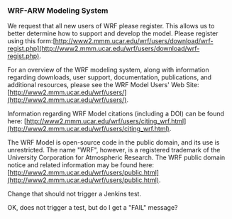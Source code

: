 ### WRF-ARW Modeling System  ###

We request that all new users of WRF please register. This allows us to better determine how to support and develop the model. Please register using this form:[http://www2.mmm.ucar.edu/wrf/users/download/wrf-regist.php](http://www2.mmm.ucar.edu/wrf/users/download/wrf-regist.php).

For an overview of the WRF modeling system, along with information regarding downloads, user support, documentation, publications, and additional resources, please see the WRF Model Users' Web Site: [http://www2.mmm.ucar.edu/wrf/users/](http://www2.mmm.ucar.edu/wrf/users/).
 
Information regarding WRF Model citations (including a DOI) can be found here: [http://www2.mmm.ucar.edu/wrf/users/citing_wrf.html](http://www2.mmm.ucar.edu/wrf/users/citing_wrf.html).

The WRF Model is open-source code in the public domain, and its use is unrestricted. The name "WRF", however, is a registered trademark of the University Corporation for Atmospheric Research. The WRF public domain notice and related information may be found here: [http://www2.mmm.ucar.edu/wrf/users/public.html](http://www2.mmm.ucar.edu/wrf/users/public.html).

Change that should not trigger a Jenkins test.

OK, does not trigger a test, but do I get a "FAIL" message?
